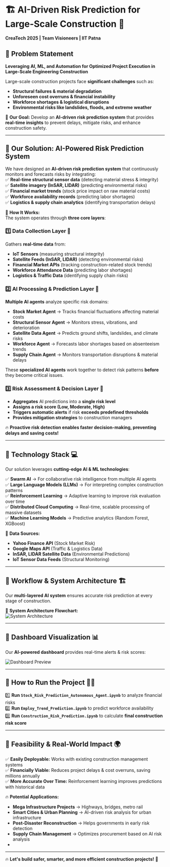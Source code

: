 # 🏗️ AI-Driven Risk Prediction for Large-Scale Construction 🚀  
**CreaTech 2025 | Team Visioneers | IIT Patna**  

## 🔹 Problem Statement  
**Leveraging AI, ML, and Automation for Optimized Project Execution in Large-Scale Engineering Construction**  

Large-scale construction projects face **significant challenges** such as:  
- **Structural failures & material degradation**  
- **Unforeseen cost overruns & financial instability**  
- **Workforce shortages & logistical disruptions**  
- **Environmental risks like landslides, floods, and extreme weather**  

📌 **Our Goal:** Develop an **AI-driven risk prediction system** that provides **real-time insights** to prevent delays, mitigate risks, and enhance construction safety.  

---

## 🔹 Our Solution: AI-Powered Risk Prediction System  
We have designed an **AI-driven risk prediction system** that continuously monitors and forecasts risks by integrating:  
✅ **Real-time structural sensor data** (detecting material stress & integrity)  
✅ **Satellite imagery (InSAR, LIDAR)** (predicting environmental risks)  
✅ **Financial market trends** (stock price impact on raw material costs)  
✅ **Workforce availability records** (predicting labor shortages)  
✅ **Logistics & supply chain analytics** (identifying transportation delays)  

🔹 **How It Works:**  
The system operates through **three core layers**:  

### **1️⃣ Data Collection Layer 📡**  
Gathers **real-time data** from:  
- **IoT Sensors** (measuring structural integrity)  
- **Satellite Feeds (InSAR, LIDAR)** (detecting environmental risks)  
- **Financial Market APIs** (tracking construction-related stock trends)  
- **Workforce Attendance Data** (predicting labor shortages)  
- **Logistics & Traffic Data** (identifying supply chain risks)  

### **2️⃣ AI Processing & Prediction Layer 🤖**  
**Multiple AI agents** analyze specific risk domains:  
- **Stock Market Agent** → Tracks financial fluctuations affecting material costs  
- **Structural Sensor Agent** → Monitors stress, vibrations, and deterioration  
- **Satellite Data Agent** → Predicts ground shifts, landslides, and climate risks  
- **Workforce Agent** → Forecasts labor shortages based on absenteeism trends  
- **Supply Chain Agent** → Monitors transportation disruptions & material delays  

These **specialized AI agents** work together to detect risk patterns **before** they become critical issues.  

### **3️⃣ Risk Assessment & Decision Layer 🚦**  
- **Aggregates** AI predictions into a **single risk level**  
- **Assigns a risk score (Low, Moderate, High)**  
- **Triggers automatic alerts** if risk **exceeds predefined thresholds**  
- **Provides mitigation strategies** to construction managers  

🔥 **Proactive risk detection enables faster decision-making, preventing delays and saving costs!**  

---

## 🔹 Technology Stack 💻  
Our solution leverages **cutting-edge AI & ML technologies**:  

✅ **Swarm AI** → For collaborative risk intelligence from multiple AI agents  
✅ **Large Language Models (LLMs)** → For interpreting complex construction patterns  
✅ **Reinforcement Learning** → Adaptive learning to improve risk evaluation over time  
✅ **Distributed Cloud Computing** → Real-time, scalable processing of massive datasets  
✅ **Machine Learning Models** → Predictive analytics (Random Forest, XGBoost)  

📌 **Data Sources:**  
- **Yahoo Finance API** (Stock Market Risk)  
- **Google Maps API** (Traffic & Logistics Data)  
- **InSAR, LIDAR Satellite Data** (Environmental Predictions)  
- **IoT Sensor Data Feeds** (Structural Monitoring)  

---

## 🔹 Workflow & System Architecture 🏗️  
Our **multi-layered AI system** ensures accurate risk prediction at every stage of construction.  

📌 **System Architecture Flowchart:**  
![System Architecture]([architecture.png](https://github.com/SanskrutiKulkarni/Createch_Visioneers/blob/7618940962236cf8686f21030a9623d471ceabd6/Your%20paragraph%20text.png))  

---

## 🔹 Dashboard Visualization 📊  
Our **AI-powered dashboard** provides real-time alerts & risk scores:  

![Dashboard Preview](dashboard.png)  

---

## 🔹 How to Run the Project 🏃‍♂️  
1️⃣ **Run `Stock_Risk_Prediction_Autonomous_Agent.ipynb`** to analyze financial risks  
2️⃣ **Run `Employ_Trend_Prediction.ipynb`** to predict workforce availability  
3️⃣ **Run `Construction_Risk_Prediction.ipynb`** to calculate **final construction risk score**  

---

## 🔹 Feasibility & Real-World Impact 🌍  
✅ **Easily Deployable:** Works with existing construction management systems  
✅ **Financially Viable:** Reduces project delays & cost overruns, saving millions annually  
✅ **More Accurate Over Time:** Reinforcement learning improves predictions with historical data  

🔥 **Potential Applications:**  
- **Mega Infrastructure Projects** → Highways, bridges, metro rail  
- **Smart Cities & Urban Planning** → AI-driven risk analysis for urban infrastructure  
- **Post-Disaster Reconstruction** → Helps governments in early risk detection  
- **Supply Chain Management** → Optimizes procurement based on AI risk analysis
- 
---
🔥 **Let's build safer, smarter, and more efficient construction projects!** 🚀  
